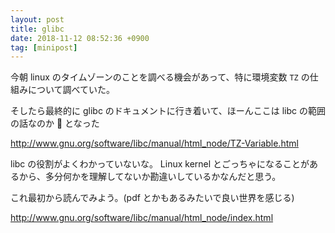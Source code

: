```yaml
---
layout: post
title: glibc
date: 2018-11-12 08:52:36 +0900
tag: [minipost]
---
```


今朝 linux のタイムゾーンのことを調べる機会があって、特に環境変数 `TZ` の仕組みについて調べていた。

そしたら最終的に glibc のドキュメントに行き着いて、ほーんここは libc の範囲の話なのか 👀 となった

http://www.gnu.org/software/libc/manual/html_node/TZ-Variable.html

libc の役割がよくわかっていないな。 Linux kernel とごっちゃになることがあるから、多分何かを理解してないか勘違いしているかなんだと思う。

これ最初から読んでみよう。(pdf とかもあるみたいで良い世界を感じる)

http://www.gnu.org/software/libc/manual/html_node/index.html
